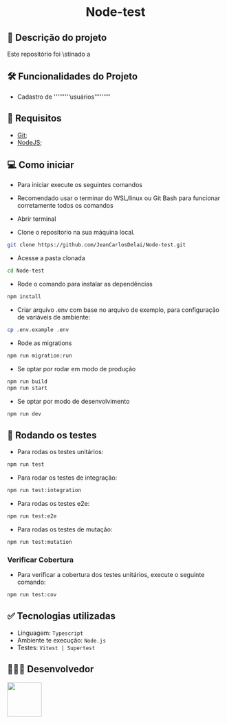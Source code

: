 <h1 align="center"> Node-test </h1>

## 📄 Descrição do projeto

Este repositório foi                                                     \stinado a 

## 🛠 Funcionalidades do Projeto

- Cadastro de '''''''''usuários'''''''''

## 🚩 Requisitos

- [Git](https://www.git-scm.com/downloads);
- [NodeJS](https://nodejs.org/en/);

## 💻 Como iniciar

- Para iniciar execute os seguintes comandos
- Recomendado usar o terminar do WSL/linux ou Git Bash para funcionar corretamente todos os comandos
- Abrir terminal

- Clone o repositorio na sua máquina local.

```sh
git clone https://github.com/JeanCarlosDelai/Node-test.git
```

- Acesse a pasta clonada

```sh
cd Node-test
```

- Rode o comando para instalar as dependências

```sh
npm install
```

- Criar arquivo .env com base no arquivo de exemplo, para configuração de variáveis de ambiente:

```sh
cp .env.example .env
```

- Rode as migrations

```sh
npm run migration:run
```

- Se optar por rodar em modo de produção

```sh
npm run build
npm run start
```

- Se optar por modo de desenvolvimento

```sh
npm run dev
```

## 🧪 Rodando os testes

- Para rodas os testes unitários:

```sh
npm run test
```

- Para rodar os testes de integração:

```sh
npm run test:integration
```

- Para rodas os testes e2e:

```sh
npm run test:e2e
```

- Para rodas os testes de mutação:

```sh
npm run test:mutation
```

### Verificar Cobertura

- Para verificar a cobertura dos testes unitários, execute o seguinte comando:

```sh
npm run test:cov
```

## ✅ Tecnologias utilizadas

- Linguagem: `Typescript`
- Ambiente te execução: `Node.js`
- Testes: `Vitest | Supertest`

## 👨🏻‍💻 Desenvolvedor

[<img src="https://avatars.githubusercontent.com/u/112594276?v=4" width="80px;"/>](https://github.com/JeanCarlosDelai)
